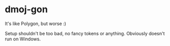 # dmoj-gon

It's like Polygon, but worse :)

Setup shouldn't be too bad, no fancy tokens or anything.  Obviously doesn't run on Windows.